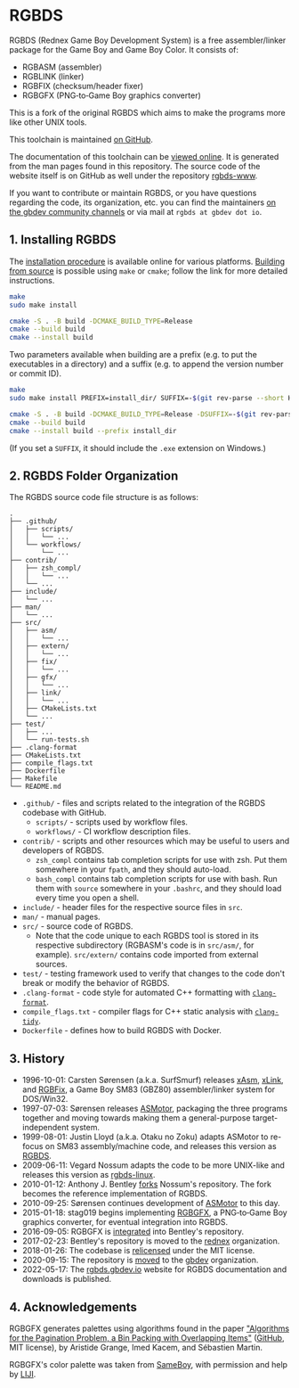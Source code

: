 # RGBDS

RGBDS (Rednex Game Boy Development System) is a free assembler/linker package
for the Game Boy and Game Boy Color. It consists of:

- RGBASM (assembler)
- RGBLINK (linker)
- RGBFIX (checksum/header fixer)
- RGBGFX (PNG‐to‐Game Boy graphics converter)

This is a fork of the original RGBDS which aims to make the programs more like
other UNIX tools.


This toolchain is maintained [on GitHub](https://github.com/gbdev/rgbds).

The documentation of this toolchain can be [viewed online](https://rgbds.gbdev.io/docs/).
It is generated from the man pages found in this repository.
The source code of the website itself is on GitHub as well under the repository
[rgbds-www](https://github.com/gbdev/rgbds-www).

If you want to contribute or maintain RGBDS, or you have questions regarding the code, its
organization, etc. you can find the maintainers [on the gbdev community channels](https://gbdev.io/chat)
or via mail at `rgbds at gbdev dot io`.

## 1. Installing RGBDS

The [installation procedure](https://rgbds.gbdev.io/install) is available
online for various platforms. [Building from source](https://rgbds.gbdev.io/install/source)
is possible using `make` or `cmake`; follow the link for more detailed instructions.

```sh
make
sudo make install
```

```sh
cmake -S . -B build -DCMAKE_BUILD_TYPE=Release
cmake --build build
cmake --install build
```

Two parameters available when building are a prefix (e.g. to put the executables in a directory)
and a suffix (e.g. to append the version number or commit ID).

```sh
make
sudo make install PREFIX=install_dir/ SUFFIX=-$(git rev-parse --short HEAD)
```

```sh
cmake -S . -B build -DCMAKE_BUILD_TYPE=Release -DSUFFIX=-$(git rev-parse --short HEAD)
cmake --build build
cmake --install build --prefix install_dir
```

(If you set a `SUFFIX`, it should include the `.exe` extension on Windows.)

## 2. RGBDS Folder Organization

The RGBDS source code file structure is as follows:

```
.
├── .github/
│   ├── scripts/
│   │   └── ...
│   └── workflows/
│       └── ...
├── contrib/
│   ├── zsh_compl/
│   │   └── ...
│   └── ...
├── include/
│   └── ...
├── man/
│   └── ...
├── src/
│   ├── asm/
│   │   └── ...
│   ├── extern/
│   │   └── ...
│   ├── fix/
│   │   └── ...
│   ├── gfx/
│   │   └── ...
│   ├── link/
│   │   └── ...
│   ├── CMakeLists.txt
│   └── ...
├── test/
│   ├── ...
│   └── run-tests.sh
├── .clang-format
├── CMakeLists.txt
├── compile_flags.txt
├── Dockerfile
├── Makefile
└── README.md
```

- `.github/` - files and scripts related to the integration of the RGBDS codebase with
  GitHub.
  * `scripts/` - scripts used by workflow files.
  * `workflows/` - CI workflow description files.
- `contrib/` - scripts and other resources which may be useful to users and developers of
  RGBDS.
  * `zsh_compl` contains tab completion scripts for use with zsh. Put them somewhere in
    your `fpath`, and they should auto-load.
  * `bash_compl` contains tab completion scripts for use with bash. Run them with `source`
    somewhere in your `.bashrc`, and they should load every time you open a shell.
- `include/` - header files for the respective source files in `src`.
- `man/` - manual pages.
- `src/` - source code of RGBDS.
  * Note that the code unique to each RGBDS tool is stored in its respective subdirectory
    (RGBASM's code is in `src/asm/`, for example). `src/extern/` contains code imported from
    external sources.
- `test/` - testing framework used to verify that changes to the code don't break or
  modify the behavior of RGBDS.
- `.clang-format` - code style for automated C++ formatting with
  [`clang-format`](https://clang.llvm.org/docs/ClangFormat.html).
- `compile_flags.txt` - compiler flags for C++ static analysis with
  [`clang-tidy`](https://clang.llvm.org/extra/clang-tidy/).
- `Dockerfile` - defines how to build RGBDS with Docker.

## 3. History

- 1996-10-01: Carsten Sørensen (a.k.a. SurfSmurf) releases
  [xAsm](http://otakunozoku.com/RGBDSdocs/asm.htm),
  [xLink](http://otakunozoku.com/RGBDSdocs/link.htm), and
  [RGBFix](http://otakunozoku.com/RGBDSdocs/fix.htm),
  a Game Boy SM83 (GBZ80) assembler/linker system for DOS/Win32.
- 1997-07-03: Sørensen releases [ASMotor](http://otakunozoku.com/RGBDSdocs/geninfo.htm),
  packaging the three programs together and moving towards making them a
  general-purpose target-independent system.
- 1999-08-01: Justin Lloyd (a.k.a. Otaku no Zoku) adapts ASMotor to re-focus
  on SM83 assembly/machine code, and releases this version as
  [RGBDS](http://otakunozoku.com/rednex-gameboy-development-system/).
- 2009-06-11: Vegard Nossum adapts the code to be more UNIX-like and releases
  this version as [rgbds-linux](https://github.com/vegard/rgbds-linux).
- 2010-01-12: Anthony J. Bentley [forks](https://github.com/bentley) Nossum's
  repository. The fork becomes the reference implementation of RGBDS.
- 2010-09-25: Sørensen continues development of
  [ASMotor](https://github.com/asmotor/asmotor) to this day.
- 2015-01-18: stag019 begins implementing [RGBGFX](https://github.com/stag019/rgbgfx),
  a PNG‐to‐Game Boy graphics converter, for eventual integration into RGBDS.
- 2016-09-05: RGBGFX is
  [integrated](https://github.com/gbdev/rgbds/commit/c3c31138ddbd8680d4e67957e387f2816798a71b)
  into Bentley's repository.
- 2017-02-23: Bentley's repository is moved to the [rednex](https://github.com/rednex)
  organization.
- 2018-01-26: The codebase is [relicensed](https://github.com/gbdev/rgbds/issues/128)
  under the MIT license.
- 2020-09-15: The repository is [moved](https://github.com/gbdev/rgbds/issues/567)
  to the [gbdev](https://github.com/gbdev) organization.
- 2022-05-17: The [rgbds.gbdev.io](https://rgbds.gbdev.io) website for RGBDS
  documentation and downloads is published.

## 4. Acknowledgements

RGBGFX generates palettes using algorithms found in the paper
["Algorithms for the Pagination Problem, a Bin Packing with Overlapping Items"](https://arxiv.org/abs/1605.00558)
([GitHub](https://github.com/pagination-problem/pagination), MIT license),
by Aristide Grange, Imed Kacem, and Sébastien Martin.

RGBGFX's color palette was taken from [SameBoy](https://sameboy.github.io), with permission and help
by [LIJI](https://github.com/LIJI32).
